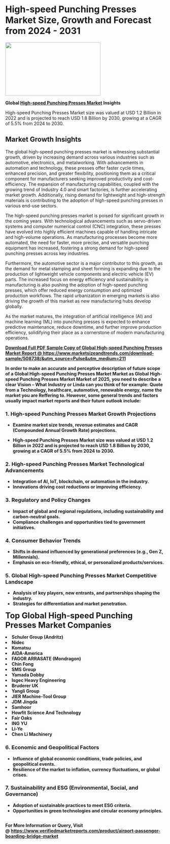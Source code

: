 <H1>High-speed Punching Presses Market Size, Growth and Forecast from 2024 - 2031</H1><img class="aligncenter size-medium wp-image-584254" src="https://thirdeyenews.in/wp-content/uploads/2024/09/Global-Market-Research-300x168.jpeg" alt="" width="300" height="168" /><p><strong>Global&nbsp;<a href="https://www.marketsizeandtrends.com/download-sample/508738/&amp;utm_source=Pulse&amp;utm_medium=211">High-speed Punching Presses Market</a> Insights</strong></p><p>High-speed Punching Presses Market size was valued at USD 1.2 Billion in 2022 and is projected to reach USD 1.8 Billion by 2030, growing at a CAGR of 5.5% from 2024 to 2030.</p><p><h2>Market Growth Insights</h2> <p>The global high-speed punching presses market is witnessing substantial growth, driven by increasing demand across various industries such as automotive, electronics, and metalworking. With advancements in automation and technology, these presses offer faster cycle times, enhanced precision, and greater flexibility, positioning them as a critical component for manufacturers seeking improved productivity and cost-efficiency. The expansion of manufacturing capabilities, coupled with the growing trend of Industry 4.0 and smart factories, is further accelerating market growth. Additionally, rising demand for lightweight and high-strength materials is contributing to the adoption of high-speed punching presses in various end-use sectors.</p> <p><strong><a href="#"></a></strong></p> <p>The high-speed punching presses market is poised for significant growth in the coming years. With technological advancements such as servo-driven systems and computer numerical control (CNC) integration, these presses have evolved into highly efficient machines capable of handling intricate and high-volume operations. As manufacturing processes become more automated, the need for faster, more precise, and versatile punching equipment has increased, fostering a strong demand for high-speed punching presses across key industries.</p> <p>Furthermore, the automotive sector is a major contributor to this growth, as the demand for metal stamping and sheet forming is expanding due to the production of lightweight vehicle components and electric vehicle (EV) parts. The increased focus on energy efficiency and sustainability in manufacturing is also pushing the adoption of high-speed punching presses, which offer reduced energy consumption and optimized production workflows. The rapid urbanization in emerging markets is also driving the growth of this market as new manufacturing hubs develop globally.</p> <p>As the market matures, the integration of artificial intelligence (AI) and machine learning (ML) into punching presses is expected to enhance predictive maintenance, reduce downtime, and further improve production efficiency, solidifying their place as a cornerstone of modern manufacturing operations.</p> <p><strong><a href="#"></p><p><span class=""><strong>Download Full PDF Sample Copy of Global High-speed Punching Presses Market Report</strong> @ <a href="https://www.marketsizeandtrends.com/download-sample/508738/&amp;utm_source=Pulse&amp;utm_medium=211" target="_blank">https://www.marketsizeandtrends.com/download-sample/508738/&amp;utm_source=Pulse&amp;utm_medium=211</a></span></p><p>In order to make an accurate and perceptive description of future scope of a Global&nbsp;High-speed Punching Presses Market Market as Global&nbsp;High-speed Punching Presses Market Market of 2025, you need to describe a clear Vision &ndash; What Industry or Linda can you think of for example: Quote from a Technology, healthcare, automotive, renewable energy, name the market you are Reffering to. However, some general trends and factors usually impact market reports and their future outlook include:</p><h3>1.&nbsp;<strong>High-speed Punching Presses Market Growth Projections</strong></h3><ul><li>Examine market size trends, revenue estimates and CAGR (Compounded Annual Growth Rate) projections.</li><li><p>High-speed Punching Presses Market size was valued at USD 1.2 Billion in 2022 and is projected to reach USD 1.8 Billion by 2030, growing at a CAGR of 5.5% from 2024 to 2030.</p></li></ul><h3>2.&nbsp;<strong>High-speed Punching Presses Market Technological Advancements</strong></h3><ul><li>Integration of AI, IoT, blockchain, or automation in the industry.</li><li>Innovations driving cost reductions or improving efficiency.</li></ul><h3>3.&nbsp;<strong>Regulatory and Policy Changes</strong></h3><ul><li>Impact of global and regional regulations, including sustainability and carbon-neutral goals.</li><li>Compliance challenges and opportunities tied to government initiatives.</li></ul><h3>4.&nbsp;<strong>Consumer Behavior Trends</strong></h3><ul><li>Shifts in demand influenced by generational preferences (e.g., Gen Z, Millennials).</li><li>Emphasis on eco-friendly, ethical, or personalized products/services.</li></ul><h3>5.&nbsp;<strong>Global High-speed Punching Presses Market Competitive Landscape</strong></h3><ul><li>Analysis of key players, new entrants, and partnerships shaping the industry.</li><li>Strategies for differentiation and market penetration.</li></ul><p data-pm-slice="1 1 []"><span style="color: inherit; font-family: inherit; font-size: 25px;">Top Global High-speed Punching Presses Market Companies</span></p><div class="" data-test-id=""><p><li>Schuler Group (Andritz)</li><li> Nidec</li><li> Komatsu</li><li> AIDA-America</li><li> FAGOR ARRASATE (Mondragon)</li><li> Chin Fong</li><li> SMS Group</li><li> Yamada Dobby</li><li> Isgec Heavy Engineering</li><li> Bruderer UK</li><li> Yangli Group</li><li> JIER Machine-Tool Group</li><li> JDM Jingda</li><li> Samhoor</li><li> Howfit Science And Technology</li><li> Fair Oaks</li><li> ING YU</li><li> Li-Ye</li><li> Chen Li Machinery</li></p></div><h3>6.&nbsp;<strong>Economic and Geopolitical Factors</strong></h3><ul><li>Influence of global economic conditions, trade policies, and geopolitical events.</li><li>Resilience of the market to inflation, currency fluctuations, or global crises.</li></ul><h3>7.&nbsp;<strong>Sustainability and ESG (Environmental, Social, and Governance)</strong></h3><ul><li>Adoption of sustainable practices to meet ESG criteria.</li><li>Opportunities in green technologies and circular economy principles.</li></ul><h2><strong style="font-size: 14px;">For More Information or Query, Visit @&nbsp;</strong><a style="background-color: #ffffff; font-size: 14px;" href="https://www.marketsizeandtrends.com/report/high-speed-punching-presses-market/" target="_blank">https://www.verifiedmarketreports.com/product/airport-passenger-boarding-bridge-market</a></h2>
